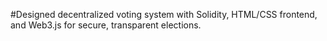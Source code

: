 #Designed decentralized voting system with Solidity, HTML/CSS frontend, and Web3.js for secure, transparent elections.
